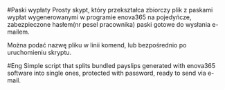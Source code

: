 #Paski wypłaty
Prosty skypt, który przekształca zbiorczy plik z paskami wypłat wygenerowanymi w programie enova365 na pojedyńcze, zabezpieczone hasłem(nr pesel pracownika) paski gotowe do wysłania e-mailem.

Można podać nazwę pliku w linii komend, lub bezpośrednio po uruchomieniu skryptu.

#Eng
Simple script that splits bundled payslips generated with enova365 software into single ones, protected with password, ready to send via e-mail.
